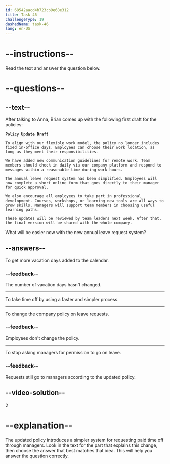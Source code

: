 ```yaml
---
id: 68542aacd4b723cb9e68e312
title: Task 46
challengeType: 19
dashedName: task-46
lang: en-US
---
```


<!-- READING -->

# --instructions--

Read the text and answer the question below.

# --questions--

## --text--

After talking to Anna, Brian comes up with the following first draft for the policies:

**`Policy Update Draft`**

`To align with our flexible work model, the policy no longer includes fixed in-office days. Employees can choose their work location, as long as they meet their responsibilities.`

`We have added new communication guidelines for remote work. Team members should check in daily via our company platform and respond to messages within a reasonable time during work hours.`

`The annual leave request system has been simplified. Employees will now complete a short online form that goes directly to their manager for quick approval.`

`We also encourage all employees to take part in professional development. Courses, workshops, or learning new tools are all ways to grow skills. Managers will support team members in choosing useful learning paths.`

`These updates will be reviewed by team leaders next week. After that, the final version will be shared with the whole company.`

What will be easier now with the new annual leave request system?

## --answers--

To get more vacation days added to the calendar.

### --feedback--

The number of vacation days hasn't changed.

---

To take time off by using a faster and simpler process.

---

To change the company policy on leave requests.

### --feedback--

Employees don't change the policy.

---

To stop asking managers for permission to go on leave.

### --feedback--

Requests still go to managers according to the updated policy.

## --video-solution--

2

# --explanation--

The updated policy introduces a simpler system for requesting paid time off through managers. Look in the text for the part that explains this change, then choose the answer that best matches that idea. This will help you answer the question correctly.

